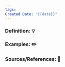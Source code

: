 ```yaml
---
tags: 
Created Date: "{{date}}"
---
```

### Definition:  💡


### Examples: ✏️


### Sources/References: 📖

